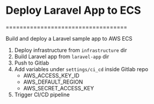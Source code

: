 # Deploy Laravel App to ECS
===================================

Build and deploy a Laravel sample app to AWS ECS

1. Deploy infrastructure from `infrastructure` dir
2. Build Laravel app from `laravel-app` dir
3. Push to Gitlab
4. Add variables under `settings/ci_cd` inside Gitlab repo
    - AWS_ACCESS_KEY_ID
    - AWS_DEFAULT_REGION
    - AWS_SECRET_ACCESS_KEY
5. Trigger CI/CD pipeline
